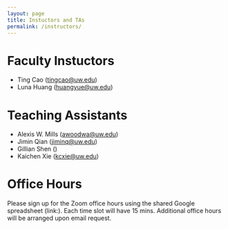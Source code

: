 ```yaml
---
layout: page
title: Instuctors and TAs
permalink: /instructors/
---
```


# Faculty Instuctors

* Ting Cao (tingcao@uw.edu)
* Luna Huang (huangyue@uw.edu)

# Teaching Assistants

* Alexis W. Mills (awoodwa@uw.edu)
* Jimin Qian (jiminq@uw.edu)
* Gillian Shen ()
* Kaichen Xie (kcxie@uw.edu)

# Office Hours

Please sign up for the Zoom office hours using the shared Google spreadsheet (link:). Each time slot will have 15 mins. Additional office hours will be arranged upon email request.
